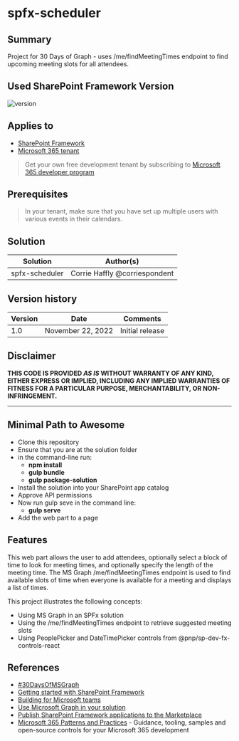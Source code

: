 # spfx-scheduler

## Summary

Project for 30 Days of Graph - uses /me/findMeetingTimes endpoint to find upcoming meeting slots for all attendees.

## Used SharePoint Framework Version

![version](https://img.shields.io/badge/version-1.15-green.svg)

## Applies to

- [SharePoint Framework](https://aka.ms/spfx)
- [Microsoft 365 tenant](https://docs.microsoft.com/en-us/sharepoint/dev/spfx/set-up-your-developer-tenant)

> Get your own free development tenant by subscribing to [Microsoft 365 developer program](http://aka.ms/o365devprogram)

## Prerequisites

> In your tenant, make sure that you have set up multiple users with various events in their calendars.

## Solution

| Solution       | Author(s)                                               |
| -------------- | ------------------------------------------------------- |
| spfx-scheduler | Corrie Haffly @corriespondent                           |

## Version history

| Version | Date             | Comments        |
| ------- | ---------------- | --------------- |
| 1.0     | November 22, 2022 | Initial release |

## Disclaimer

**THIS CODE IS PROVIDED _AS IS_ WITHOUT WARRANTY OF ANY KIND, EITHER EXPRESS OR IMPLIED, INCLUDING ANY IMPLIED WARRANTIES OF FITNESS FOR A PARTICULAR PURPOSE, MERCHANTABILITY, OR NON-INFRINGEMENT.**

---

## Minimal Path to Awesome

- Clone this repository
- Ensure that you are at the solution folder
- in the command-line run:
  - **npm install**
  - **gulp bundle**
  - **gulp package-solution**
- Install the solution into your SharePoint app catalog
- Approve API permissions
- Now run gulp seve in the command line:
  - **gulp serve**
- Add the web part to a page

## Features

This web part allows the user to add attendees, optionally select a block of time to look for meeting times, and optionally specify the length of the meeting time. The MS Graph /me/findMeetingTimes endpoint is used to find available slots of time when everyone is available for a meeting and displays a list of times.

This project illustrates the following concepts:

- Using MS Graph in an SPFx solution
- Using the /me/findMeetingTimes endpoint to retrieve suggested meeting slots
- Using PeoplePicker and DateTimePicker controls from @pnp/sp-dev-fx-controls-react 

## References

- [#30DaysOfMSGraph](https://microsoft.github.io/30daysof/docs/roadmaps/microsoft-graph/)
- [Getting started with SharePoint Framework](https://docs.microsoft.com/en-us/sharepoint/dev/spfx/set-up-your-developer-tenant)
- [Building for Microsoft teams](https://docs.microsoft.com/en-us/sharepoint/dev/spfx/build-for-teams-overview)
- [Use Microsoft Graph in your solution](https://docs.microsoft.com/en-us/sharepoint/dev/spfx/web-parts/get-started/using-microsoft-graph-apis)
- [Publish SharePoint Framework applications to the Marketplace](https://docs.microsoft.com/en-us/sharepoint/dev/spfx/publish-to-marketplace-overview)
- [Microsoft 365 Patterns and Practices](https://aka.ms/m365pnp) - Guidance, tooling, samples and open-source controls for your Microsoft 365 development
